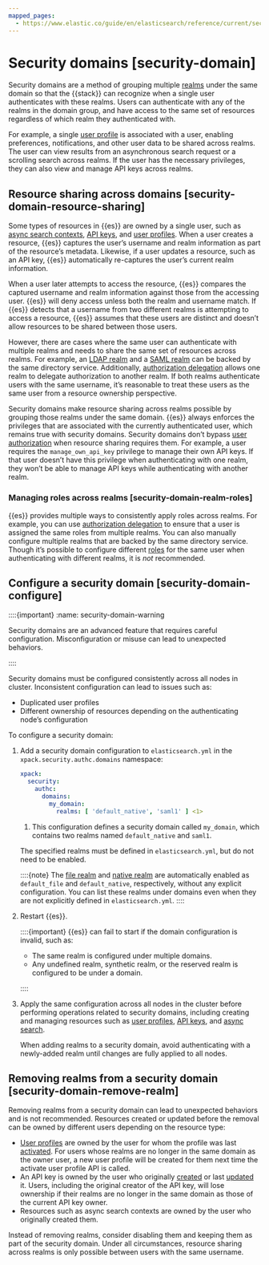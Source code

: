 ```yaml
---
mapped_pages:
  - https://www.elastic.co/guide/en/elasticsearch/reference/current/security-domain.html
---
```


# Security domains [security-domain]

Security domains are a method of grouping multiple [realms](authentication-realms.md) under the same domain so that the {{stack}} can recognize when a single user authenticates with these realms. Users can authenticate with any of the realms in the domain group, and have access to the same set of resources regardless of which realm they authenticated with.

For example, a single [user profile](user-profiles.md) is associated with a user, enabling preferences, notifications, and other user data to be shared across realms. The user can view results from an asynchronous search request or a scrolling search across realms. If the user has the necessary privileges, they can also view and manage API keys across realms.

## Resource sharing across domains [security-domain-resource-sharing]

Some types of resources in {{es}} are owned by a single user, such as [async search contexts](https://www.elastic.co/guide/en/elasticsearch/reference/current/async-search.html), [API keys](https://www.elastic.co/guide/en/elasticsearch/reference/current/security-api-create-api-key.html), and [user profiles](user-profiles.md). When a user creates a resource, {{es}} captures the user’s username and realm information as part of the resource’s metadata. Likewise, if a user updates a resource, such as an API key, {{es}} automatically re-captures the user’s current realm information.

When a user later attempts to access the resource, {{es}} compares the captured username and realm information against those from the accessing user. {{es}} will deny access unless both the realm and username match. If {{es}} detects that a username from two different realms is attempting to access a resource, {{es}} assumes that these users are distinct and doesn’t allow resources to be shared between those users.

However, there are cases where the same user can authenticate with multiple realms and needs to share the same set of resources across realms. For example, an [LDAP realm](ldap.md) and a [SAML realm](saml.md) can be backed by the same directory service. Additionally, [authorization delegation](authorization-delegation.md) allows one realm to delegate authorization to another realm. If both realms authenticate users with the same username, it’s reasonable to treat these users as the same user from a resource ownership perspective.

Security domains make resource sharing across realms possible by grouping those realms under the same domain. {{es}} always enforces the privileges that are associated with the currently authenticated user, which remains true with security domains. Security domains don’t bypass [user authorization](user-roles.md) when resource sharing requires them. For example, a user requires the `manage_own_api_key` privilege to manage their own API keys. If that user doesn’t have this privilege when authenticating with one realm, they won’t be able to manage API keys while authenticating with another realm.

### Managing roles across realms [security-domain-realm-roles]

{{es}} provides multiple ways to consistently apply roles across realms. For example, you can use [authorization delegation](authorization-delegation.md) to ensure that a user is assigned the same roles from multiple realms. You can also manually configure multiple realms that are backed by the same directory service. Though it’s possible to configure different [roles](user-roles.md#roles) for the same user when authenticating with different realms, it is *not* recommended.



## Configure a security domain [security-domain-configure]

::::{important}
:name: security-domain-warning

Security domains are an advanced feature that requires careful configuration. Misconfiguration or misuse can lead to unexpected behaviors.

::::


Security domains must be configured consistently across all nodes in cluster. Inconsistent configuration can lead to issues such as:

* Duplicated user profiles
* Different ownership of resources depending on the authenticating node’s configuration

To configure a security domain:

1. Add a security domain configuration to `elasticsearch.yml` in the `xpack.security.authc.domains` namespace:

    ```yaml
    xpack:
      security:
        authc:
          domains:
            my_domain:
              realms: [ 'default_native', 'saml1' ] <1>
    ```

    1. This configuration defines a security domain called `my_domain`, which contains two realms named `default_native` and `saml1`.


    The specified realms must be defined in `elasticsearch.yml`, but do not need to be enabled.

    ::::{note}
    The [file realm](file-based.md) and [native realm](native.md) are automatically enabled as `default_file` and `default_native`, respectively, without any explicit configuration. You can list these realms under domains even when they are not explicitly defined in `elasticsearch.yml`.
    ::::

2. Restart {{es}}.

    ::::{important}
    {{es}} can fail to start if the domain configuration is invalid, such as:

    * The same realm is configured under multiple domains.
    * Any undefined realm, synthetic realm, or the reserved realm is configured to be under a domain.

    ::::

3. Apply the same configuration across all nodes in the cluster before performing operations related to security domains, including creating and managing resources such as [user profiles](user-profiles.md), [API keys](https://www.elastic.co/guide/en/elasticsearch/reference/current/security-api-create-api-key.html), and [async search](https://www.elastic.co/guide/en/elasticsearch/reference/current/async-search.html).

    When adding realms to a security domain, avoid authenticating with a newly-added realm until changes are fully applied to all nodes.



## Removing realms from a security domain [security-domain-remove-realm]

Removing realms from a security domain can lead to unexpected behaviors and is not recommended. Resources created or updated before the removal can be owned by different users depending on the resource type:

* [User profiles](user-profiles.md) are owned by the user for whom the profile was last [activated](https://www.elastic.co/guide/en/elasticsearch/reference/current/security-api-activate-user-profile.html). For users whose realms are no longer in the same domain as the owner user, a new user profile will be created for them next time the activate user profile API is called.
* An API key is owned by the user who originally [created](https://www.elastic.co/guide/en/elasticsearch/reference/current/security-api-create-api-key.html) or last [updated](https://www.elastic.co/guide/en/elasticsearch/reference/current/security-api-update-api-key.html) it. Users, including the original creator of the API key, will lose ownership if their realms are no longer in the same domain as those of the current API key owner.
* Resources such as async search contexts are owned by the user who originally created them.

Instead of removing realms, consider disabling them and keeping them as part of the security domain. Under all circumstances, resource sharing across realms is only possible between users with the same username.


